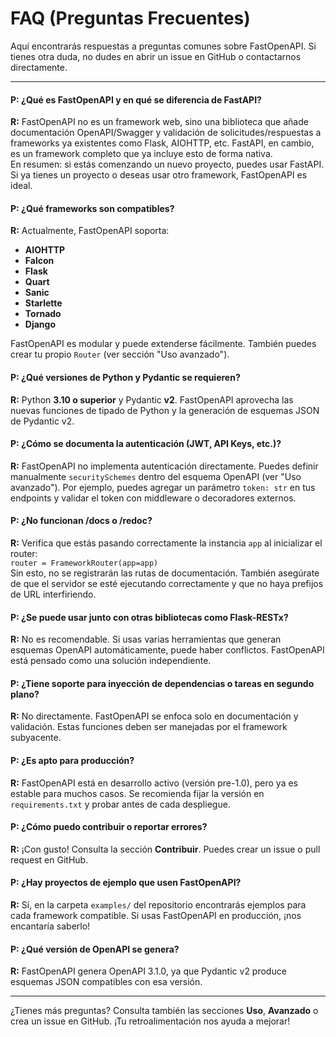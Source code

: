 # FAQ (Preguntas Frecuentes)

Aquí encontrarás respuestas a preguntas comunes sobre FastOpenAPI. Si tienes otra duda, no dudes en abrir un issue en GitHub o contactarnos directamente.

---

#### **P: ¿Qué es FastOpenAPI y en qué se diferencia de FastAPI?**  
**R:** FastOpenAPI no es un framework web, sino una biblioteca que añade documentación OpenAPI/Swagger y validación de solicitudes/respuestas a frameworks ya existentes como Flask, AIOHTTP, etc. FastAPI, en cambio, es un framework completo que ya incluye esto de forma nativa.  
En resumen: si estás comenzando un nuevo proyecto, puedes usar FastAPI. Si ya tienes un proyecto o deseas usar otro framework, FastOpenAPI es ideal.

#### **P: ¿Qué frameworks son compatibles?**  
**R:** Actualmente, FastOpenAPI soporta:

- **AIOHTTP**
- **Falcon**
- **Flask**
- **Quart**
- **Sanic**
- **Starlette**
- **Tornado**
- **Django**

FastOpenAPI es modular y puede extenderse fácilmente. También puedes crear tu propio `Router` (ver sección "Uso avanzado").

#### **P: ¿Qué versiones de Python y Pydantic se requieren?**  
**R:** Python **3.10 o superior** y Pydantic **v2**. FastOpenAPI aprovecha las nuevas funciones de tipado de Python y la generación de esquemas JSON de Pydantic v2.

#### **P: ¿Cómo se documenta la autenticación (JWT, API Keys, etc.)?**  
**R:** FastOpenAPI no implementa autenticación directamente. Puedes definir manualmente `securitySchemes` dentro del esquema OpenAPI (ver "Uso avanzado"). Por ejemplo, puedes agregar un parámetro `token: str` en tus endpoints y validar el token con middleware o decoradores externos.

#### **P: ¿No funcionan /docs o /redoc?**  
**R:** Verifica que estás pasando correctamente la instancia `app` al inicializar el router:  
`router = FrameworkRouter(app=app)`  
Sin esto, no se registrarán las rutas de documentación. También asegúrate de que el servidor se esté ejecutando correctamente y que no haya prefijos de URL interfiriendo.

#### **P: ¿Se puede usar junto con otras bibliotecas como Flask-RESTx?**  
**R:** No es recomendable. Si usas varias herramientas que generan esquemas OpenAPI automáticamente, puede haber conflictos. FastOpenAPI está pensado como una solución independiente.

#### **P: ¿Tiene soporte para inyección de dependencias o tareas en segundo plano?**  
**R:** No directamente. FastOpenAPI se enfoca solo en documentación y validación. Estas funciones deben ser manejadas por el framework subyacente.

#### **P: ¿Es apto para producción?**  
**R:** FastOpenAPI está en desarrollo activo (versión pre-1.0), pero ya es estable para muchos casos. Se recomienda fijar la versión en `requirements.txt` y probar antes de cada despliegue.

#### **P: ¿Cómo puedo contribuir o reportar errores?**  
**R:** ¡Con gusto! Consulta la sección **Contribuir**. Puedes crear un issue o pull request en GitHub.

#### **P: ¿Hay proyectos de ejemplo que usen FastOpenAPI?**  
**R:** Sí, en la carpeta `examples/` del repositorio encontrarás ejemplos para cada framework compatible. Si usas FastOpenAPI en producción, ¡nos encantaría saberlo!

#### **P: ¿Qué versión de OpenAPI se genera?**  
**R:** FastOpenAPI genera OpenAPI 3.1.0, ya que Pydantic v2 produce esquemas JSON compatibles con esa versión.

---

¿Tienes más preguntas? Consulta también las secciones **Uso**, **Avanzado** o crea un issue en GitHub. ¡Tu retroalimentación nos ayuda a mejorar!
